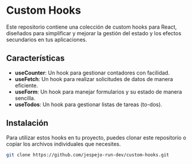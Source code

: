 # Custom Hooks

Este repositorio contiene una colección de custom hooks para React, diseñados para simplificar y mejorar la gestión del estado y los efectos secundarios en tus aplicaciones.

## Características

- **useCounter**: Un hook para gestionar contadores con facilidad.
- **useFetch**: Un hook para realizar solicitudes de datos de manera eficiente.
- **useForm**: Un hook para manejar formularios y su estado de manera sencilla.
- **useTodos**: Un hook para gestionar listas de tareas (to-dos).

## Instalación

Para utilizar estos hooks en tu proyecto, puedes clonar este repositorio o copiar los archivos individuales que necesites.

```bash
git clone https://github.com/jespejo-run-dev/custom-hooks.git
